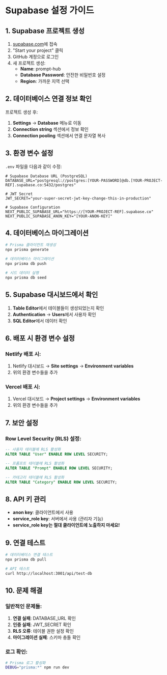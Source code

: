 # Supabase 설정 가이드

## 1. Supabase 프로젝트 생성

1. [supabase.com](https://supabase.com)에 접속
2. "Start your project" 클릭
3. GitHub 계정으로 로그인
4. 새 프로젝트 생성:
   - **Name**: prompt-hub
   - **Database Password**: 안전한 비밀번호 설정
   - **Region**: 가까운 지역 선택

## 2. 데이터베이스 연결 정보 확인

프로젝트 생성 후:
1. **Settings** → **Database** 메뉴로 이동
2. **Connection string** 섹션에서 정보 확인
3. **Connection pooling** 섹션에서 연결 문자열 복사

## 3. 환경 변수 설정

`.env` 파일을 다음과 같이 수정:

```env
# Supabase Database URL (PostgreSQL)
DATABASE_URL="postgresql://postgres:[YOUR-PASSWORD]@db.[YOUR-PROJECT-REF].supabase.co:5432/postgres"

# JWT Secret
JWT_SECRET="your-super-secret-jwt-key-change-this-in-production"

# Supabase Configuration
NEXT_PUBLIC_SUPABASE_URL="https://[YOUR-PROJECT-REF].supabase.co"
NEXT_PUBLIC_SUPABASE_ANON_KEY="[YOUR-ANON-KEY]"
```

## 4. 데이터베이스 마이그레이션

```bash
# Prisma 클라이언트 재생성
npx prisma generate

# 데이터베이스 마이그레이션
npx prisma db push

# 시드 데이터 실행
npx prisma db seed
```

## 5. Supabase 대시보드에서 확인

1. **Table Editor**에서 테이블들이 생성되었는지 확인
2. **Authentication** → **Users**에서 사용자 확인
3. **SQL Editor**에서 데이터 확인

## 6. 배포 시 환경 변수 설정

### Netlify 배포 시:
1. Netlify 대시보드 → **Site settings** → **Environment variables**
2. 위의 환경 변수들을 추가

### Vercel 배포 시:
1. Vercel 대시보드 → **Project settings** → **Environment variables**
2. 위의 환경 변수들을 추가

## 7. 보안 설정

### Row Level Security (RLS) 설정:

```sql
-- 사용자 테이블에 RLS 활성화
ALTER TABLE "User" ENABLE ROW LEVEL SECURITY;

-- 프롬프트 테이블에 RLS 활성화
ALTER TABLE "Prompt" ENABLE ROW LEVEL SECURITY;

-- 카테고리 테이블에 RLS 활성화
ALTER TABLE "Category" ENABLE ROW LEVEL SECURITY;
```

## 8. API 키 관리

- **anon key**: 클라이언트에서 사용
- **service_role key**: 서버에서 사용 (관리자 기능)
- **service_role key는 절대 클라이언트에 노출하지 마세요!**

## 9. 연결 테스트

```bash
# 데이터베이스 연결 테스트
npx prisma db pull

# API 테스트
curl http://localhost:3001/api/test-db
```

## 10. 문제 해결

### 일반적인 문제들:

1. **연결 실패**: DATABASE_URL 확인
2. **인증 실패**: JWT_SECRET 확인
3. **RLS 오류**: 테이블 권한 설정 확인
4. **마이그레이션 실패**: 스키마 충돌 확인

### 로그 확인:
```bash
# Prisma 로그 활성화
DEBUG="prisma:*" npm run dev
``` 